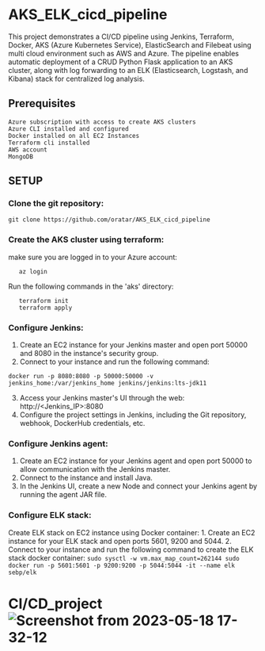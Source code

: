 # AKS_ELK_cicd_pipeline

This project demonstrates a CI/CD pipeline using Jenkins, Terraform, Docker, AKS (Azure Kubernetes Service), ElasticSearch and Filebeat using multi cloud environment such as AWS and Azure. The pipeline enables automatic deployment of a CRUD Python Flask application to an AKS cluster, along with log forwarding to an ELK (Elasticsearch, Logstash, and Kibana) stack for centralized log analysis.

## Prerequisites

    Azure subscription with access to create AKS clusters
    Azure CLI installed and configured
    Docker installed on all EC2 Instances 
    Terraform cli installed
    AWS account 
    MongoDB 

## SETUP
### Clone the git repository:
   ```
   git clone https://github.com/oratar/AKS_ELK_cicd_pipeline
   ```
### Create the AKS cluster using terraform:
make sure you are logged in to your Azure account:
```
   az login
```
Run the following commands in the 'aks' directory: 
```
   terraform init 
   terraform apply 
```
### Configure Jenkins:
   1. Create an EC2 instance for your Jenkins master and open port 50000 and 8080 in the instance's security group.
   2. Connect to your instance and run the following command:
   ``` 
   docker run -p 8080:8080 -p 50000:50000 -v jenkins_home:/var/jenkins_home jenkins/jenkins:lts-jdk11
   ```
   3. Access your Jenkins master's UI through the web: http://<Jenkins_IP>:8080
   4. Configure the project settings in Jenkins, including the Git repository, webhook, DockerHub credentials, etc.
   
### Configure Jenkins agent:
   1. Create an EC2 instance for your Jenkins agent and open port 50000 to allow communication with the Jenkins master.
   2. Connect to the instance and install Java. 
   3. In the Jenkins UI, create a new Node and connect your Jenkins agent by running the agent JAR file.

### Configure ELK stack:
 Create ELK stack on EC2 instance using Docker container:
    1. Create an EC2 instance for your ELK stack and open ports 5601, 9200 and 5044.
    2. Connect to your instance and run the following command to create the ELK stack docker container:
    ```
    sudo sysctl -w vm.max_map_count=262144
    sudo docker run -p 5601:5601 -p 9200:9200 -p 5044:5044 -it --name elk sebp/elk
    ```

   
# CI/CD_project![Screenshot from 2023-05-18 17-32-12](https://github.com/oratar/mix_project_repo/assets/121873526/8c97e5e0-c98a-4513-994b-aba2dbe23c36)
